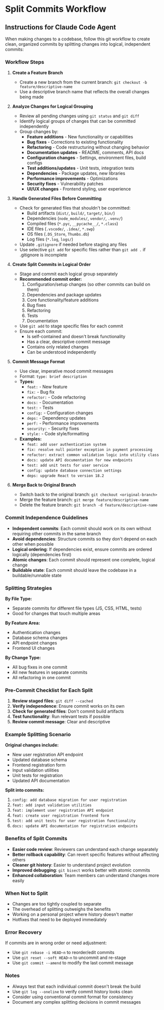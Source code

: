 # Split Commits Workflow

## Instructions for Claude Code Agent

When making changes to a codebase, follow this git workflow to create clean, organized commits by splitting changes into logical, independent commits:

### Workflow Steps

1. **Create a Feature Branch**
   - Create a new branch from the current branch: `git checkout -b feature/descriptive-name`
   - Use a descriptive branch name that reflects the overall changes being made

2. **Analyze Changes for Logical Grouping**
   - Review all pending changes using `git status` and `git diff`
   - Identify logical groups of changes that can be committed independently
   - Group changes by:
     - **Feature additions** - New functionality or capabilities
     - **Bug fixes** - Corrections to existing functionality
     - **Refactoring** - Code restructuring without changing behavior
     - **Documentation updates** - README, comments, API docs
     - **Configuration changes** - Settings, environment files, build configs
     - **Test additions/updates** - Unit tests, integration tests
     - **Dependencies** - Package updates, new libraries
     - **Performance improvements** - Optimizations
     - **Security fixes** - Vulnerability patches
     - **UI/UX changes** - Frontend styling, user experience

3. **Handle Generated Files Before Committing**
   - Check for generated files that shouldn't be committed:
     - Build artifacts (`dist/`, `build/`, `target/`, `bin/`)
     - Dependencies (`node_modules/`, `vendor/`, `.venv/`)
     - Compiled files (`*.pyc`, `__pycache__/`, `*.class`)
     - IDE files (`.vscode/`, `.idea/`, `*.swp`)
     - OS files (`.DS_Store`, `Thumbs.db`)
     - Log files (`*.log`, `logs/`)
   - Update `.gitignore` if needed before staging any files
   - Use selective `git add` for specific files rather than `git add .` if .gitignore is incomplete

4. **Create Split Commits in Logical Order**
   - Stage and commit each logical group separately
   - **Recommended commit order:**
     1. Configuration/setup changes (so other commits can build on them)
     2. Dependencies and package updates
     3. Core functionality/feature additions
     4. Bug fixes
     5. Refactoring
     6. Tests
     7. Documentation
   - Use `git add` to stage specific files for each commit
   - Ensure each commit:
     - Is self-contained and doesn't break functionality
     - Has a clear, descriptive commit message
     - Contains only related changes
     - Can be understood independently

5. **Commit Message Format**
   - Use clear, imperative mood commit messages
   - Format: `type: brief description`
   - **Types:**
     - `feat:` - New feature
     - `fix:` - Bug fix
     - `refactor:` - Code refactoring
     - `docs:` - Documentation
     - `test:` - Tests
     - `config:` - Configuration changes
     - `deps:` - Dependency updates
     - `perf:` - Performance improvements
     - `security:` - Security fixes
     - `style:` - Code style/formatting
   - **Examples:**
     - `feat: add user authentication system`
     - `fix: resolve null pointer exception in payment processing`
     - `refactor: extract common validation logic into utility class`
     - `docs: update API documentation for new endpoints`
     - `test: add unit tests for user service`
     - `config: update database connection settings`
     - `deps: upgrade React to version 18.2`

6. **Merge Back to Original Branch**
   - Switch back to the original branch: `git checkout <original-branch>`
   - Merge the feature branch: `git merge feature/descriptive-name`
   - Delete the feature branch: `git branch -d feature/descriptive-name`

### Commit Independence Guidelines

- **Independent commits**: Each commit should work on its own without requiring other commits in the same branch
- **Avoid dependencies**: Structure commits so they don't depend on each other when possible
- **Logical ordering**: If dependencies exist, ensure commits are ordered logically (dependencies first)
- **Atomic changes**: Each commit should represent one complete, logical change
- **Buildable state**: Each commit should leave the codebase in a buildable/runnable state

### Splitting Strategies

**By File Type:**
- Separate commits for different file types (JS, CSS, HTML, tests)
- Good for changes that touch multiple areas

**By Feature Area:**
- Authentication changes
- Database schema changes  
- API endpoint changes
- Frontend UI changes

**By Change Type:**
- All bug fixes in one commit
- All new features in separate commits
- All refactoring in one commit

### Pre-Commit Checklist for Each Split

1. **Review staged files**: `git diff --cached`
2. **Verify independence**: Ensure commit works on its own
3. **Check for generated files**: Don't commit build artifacts
4. **Test functionality**: Run relevant tests if possible
5. **Review commit message**: Clear and descriptive

### Example Splitting Scenario

**Original changes include:**
- New user registration API endpoint
- Updated database schema
- Frontend registration form
- Input validation utilities
- Unit tests for registration
- Updated API documentation

**Split into commits:**
1. `config: add database migration for user registration`
2. `feat: add input validation utilities`
3. `feat: implement user registration API endpoint`
4. `feat: create user registration frontend form`
5. `test: add unit tests for user registration functionality`
6. `docs: update API documentation for registration endpoints`

### Benefits of Split Commits

- **Easier code review**: Reviewers can understand each change separately
- **Better rollback capability**: Can revert specific features without affecting others
- **Cleaner git history**: Easier to understand project evolution
- **Improved debugging**: `git bisect` works better with atomic commits
- **Enhanced collaboration**: Team members can understand changes more easily

### When Not to Split

- Changes are too tightly coupled to separate
- The overhead of splitting outweighs the benefits
- Working on a personal project where history doesn't matter
- Hotfixes that need to be deployed immediately

### Error Recovery

If commits are in wrong order or need adjustment:
- Use `git rebase -i HEAD~n` to reorder/edit commits
- Use `git reset --soft HEAD~n` to uncommit and re-stage
- Use `git commit --amend` to modify the last commit message

### Notes

- Always test that each individual commit doesn't break the build
- Use `git log --oneline` to verify commit history looks clean
- Consider using conventional commit format for consistency
- Document any complex splitting decisions in commit messages
